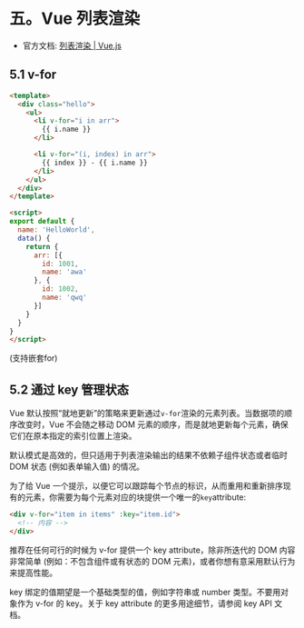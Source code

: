 # 五。Vue 列表渲染

- 官方文档: [列表渲染 | Vue.js](https://cn.vuejs.org/guide/essentials/list.html)

## 5.1 v-for

```html
<template>
  <div class="hello">
    <ul>
      <li v-for="i in arr">
        {{ i.name }}
      </li>

      <li v-for="(i, index) in arr">
        {{ index }} - {{ i.name }}
      </li>
    </ul>
  </div>
</template>

<script>
export default {
  name: 'HelloWorld',
  data() {
    return {
      arr: [{
        id: 1001,
        name: 'awa'
      }, {
        id: 1002,
        name: 'qwq'
      }]
    }
  }
}
</script>
```

(支持嵌套for)

## 5.2 通过 key 管理状态
Vue 默认按照“就地更新”的策略来更新通过`v-for`渲染的元素列表。当数据项的顺序改变时，Vue 不会随之移动 DOM 元素的顺序，而是就地更新每个元素，确保它们在原本指定的索引位置上渲染。

默认模式是高效的，但只适用于列表渲染输出的结果不依赖子组件状态或者临时 DOM 状态 (例如表单输入值) 的情况。

为了给 Vue 一个提示，以便它可以跟踪每个节点的标识，从而重用和重新排序现有的元素，你需要为每个元素对应的块提供一个唯一的`key`attribute:

```html
<div v-for="item in items" :key="item.id">
  <!-- 内容 -->
</div>
```
推荐在任何可行的时候为 v-for 提供一个 key attribute，除非所迭代的 DOM 内容非常简单 (例如：不包含组件或有状态的 DOM 元素)，或者你想有意采用默认行为来提高性能。

key 绑定的值期望是一个基础类型的值，例如字符串或 number 类型。不要用对象作为 v-for 的 key。关于 key attribute 的更多用途细节，请参阅 key API 文档。